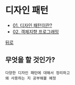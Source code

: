 # 디자인 패턴
* [01. 디자인 패턴이란?](01_Design_Pattern/README.md)
* [02. 객체지향 프로그래밍](02_OOP/README.md)

[뒤로](../README.md)  


## 무엇을 할 것인가?
    다양한 디자인 패턴에 대해서 정리하고 
    왜 사용하는 지 공부해볼 예정

